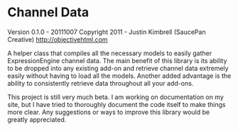 Channel Data
============

Version 0.1.0 - 20111007
Copyright 2011 - Justin Kimbrell (SaucePan Creative)
http://objectivehtml.com

A helper class that compiles all the necessary models to easily gather ExpressionEngine channel data. The main benefit of this library is its ability to be dropped into any existing add-on and retrieve channel data extremely easily without having to load all the models. Another added advantage is the ability to consistently retrieve data throughout all your add-ons.

This project is still very much beta. I am working on documentation on my site, but I have tried to thoroughly document the code itself to make things more clear. Any suggestions or ways to improve this library would be greatly appreciated.
